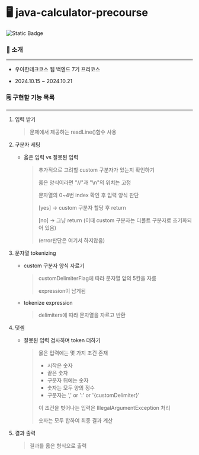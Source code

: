 # 🖥️ java-calculator-precourse

![Static Badge](https://img.shields.io/badge/woowa-1week-yellow)

### 👀 소개

<hr>

- 우아한테크코스 웹 백엔드 7기 프리코스

- 2024.10.15 ~ 2024.10.21

### 🗒️ 구현할 기능 목록

<hr>

1. 입력 받기
   > 문제에서 제공하는 readLine()함수 사용

2. 구분자 세팅
    - 옳은 입력 vs 잘못된 입력
      > 추가적으로 고려할 custom 구분자가 있는지 확인하기
      >
      > 옳은 양식이라면 "//"과 "\n"의 위치는 고정
      >
      > 문자열의 0~4번 index 확인 후 입력 양식 판단
      >
      > [yes] -> custom 구분자 할당 후 return
      >
      > [no] -> 그냥 return
      > (이때 custom 구분자는 디폴트 구분자로 초기화되어 있음)
      >
      > (error판단은 여기서 하지않음)

3. 문자열 tokenizing
    - custom 구분자 양식 자르기
      > customDelimiterFlag에 따라 문자열 앞의 5칸을 자름
      >
      > expression이 남게됨
    - tokenize expression
      > delimiters에 따라 문자열을 자르고 반환

4. 덧셈
    - 잘못된 입력 검사하며 token 더하기
      > 옳은 입력에는 몇 가지 조건 존재
      >
      > - 시작은 숫자
      > - 끝은 숫자
      > - 구분자 뒤에는 숫자
      > - 숫자는 모두 양의 정수
      > - 구분자는 ',' or ':' or '{customDelimiter}'
      >
      > 이 조건을 벗어나는 입력은 IllegalArgumentException 처리
      >
      > 숫자는 모두 합하여 최종 결과 계산

5. 결과 출력
   > 결과를 옳은 형식으로 출력
   
